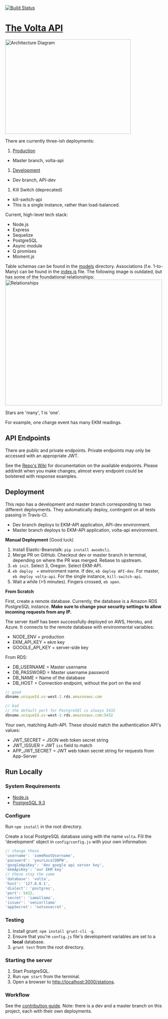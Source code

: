 [![Build Status](https://travis-ci.com/Volta-Charging/Database.svg?token=1diC3xzfftT1ypNJZKLa&branch=master)](https://travis-ci.com/Volta-Charging/Database)
# [The Volta API](http://volta-api.elasticbeanstalk.com)
<img src="https://s3-us-west-2.amazonaws.com/repo-assets/Database+Arch.png" alt="Architecture Diagram" width="400" height="300"/>

There are currently three-ish deployments:

1. [Production](http://volta-api.elasticbeanstalk.com)
  - Master branch, volta-api
1. [Development](http://volta-api-dev.elasticbeanstalk.com)
  - Dev branch, API-dev
1. Kill Switch (deprecated)
  - kill-switch-api
  - This is a single instance, rather than load-balanced.

Current, high-level tech stack:

- Node.js
- Express
- Sequelize
- PostgreSQL
- Async module
- Q promises
- Moment.js

Table schemas can be found in the [models](./models) directory. Associations (f.e. 1-to-Many) can be found in the [index.js](./models/index.js) file. The following image is outdated, but has some of the foundational relationships:
<img src="https://s3-us-west-2.amazonaws.com/repo-assets/relations.png" alt="Relationships" width="500" height="400">

Stars are 'many', 1 is 'one'.

For example, one charge event has many EKM readings.

## API Endpoints

There are public and private endpoints. Private endpoints may only be accessed with an appropriate JWT.

See the [Repo's Wiki](https://github.com/Volta-Charging/Database/wiki) for documentation on the available endpoints. Please add/edit when you make changes; almost every endpoint could be bolstered with response examples.

## Deployment

This repo has a development and master branch corresponding to two different deployments. They automatically deploy, contingent on all tests passing in Travis-CI.

- Dev branch deploys to EKM-API application, API-dev environment.
- Master branch deploys to EKM-API application, volta-api environment.

__Manual Deployment__
(Good luck)

1. Install Elastic-Beanstalk: `pip install awsebcli`.
1. Merge PR on GitHub. Checkout dev or master branch in terminal, depending on where the PR was merged. Rebase to upstream.
1. `eb init`. Select 3, Oregon. Select EKM-API.
1. `eb deploy ` + environment name. If dev, `eb deploy API-dev`. For master, `eb deploy volta-api`. For the single instance, `kill-switch-api`.
1. Wait a while (>5 minutes). Fingers crossed, `eb open`.

__From Scratch__

First, create a remote database. Currently, the database is a Amazon RDS PostgreSQL instance. <b>Make sure to change your security settings to allow incoming requests from any IP.</b>

The server itself has been successfully deployed on AWS, Heroku, and Azure. It connects to the remote database with environmental variables:

- NODE_ENV = production
- EKM_API_KEY = ekm key
- GOOGLE_API_KEY = server-side key

From RDS:

- DB_USERNAME = Master username
- DB_PASSWORD = Master username password
- DB_NAME = Name of the database
- DB_HOST = Connection endpoint, without the port on the end

```javascript
// good
dbname.uniqueId.us-west-2.rds.amazonaws.com

// bad
// the default port for PostgreSQl is always 5432
dbname.uniqueId.us-west-2.rds.amazonaws.com:5432
```

Your own, matching Auth-API. These should match the authentication API's values:

- JWT_SECRET = JSON web token secret string
- JWT_ISSUER = JWT `iss` field to match
- APP_JWT_SECRET = JWT web token secret string for requests from App-Server

## Run Locally

### System Requirements

- [Node.js](https://nodejs.org/download/)
- [PostgreSQL 9.3](http://www.postgresql.org/docs/9.3/interactive/installation.html)

### Configure
Run `npm install` in the root directory.

Create a local PostgreSQL database using with the name `volta`. Fill the 'development' object in `config/config.js` with your own information:
```javascript
// change these
'username': 'someRootUsername',
'password': 'yourLocalDBPW',
'googleApiKey': 'dev google api server key',
'ekmApiKey': 'our EKM key'
// these stay the same
'database': 'volta',
'host': '127.0.0.1',
'dialect': 'postgres',
'port': 5432,
'secret': 'iamallama',
'issuer': 'seniorllama'
'appSecret': 'notsosecret',
```

### Testing

1. Install grunt: `npm install grunt-cli -g`.
1. Ensure that you're `config.js` file's development variables are set to a **local** database.
1. `grunt test` from the root directory.

### Starting the server

1. Start PostgreSQL.
1. Run `npm start` from the terminal.
1. Open a browser to [http://localhost:3000/stations](http://localhost:3000/stations).

### Workflow
See the [contribution guide](https://github.com/Volta-Charging/Project-Management/blob/master/contributing.md). Note: there is a dev and a master branch on this project, each with their own deployments.
